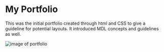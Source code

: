 # My Portfolio

This was the initial portfolio created through html and CSS to give a guideline for potential layouts. It introduced MDL concepts and guidelines as well.

![image of portfolio](https://i.imgur.com/GRpTfzW.png)
